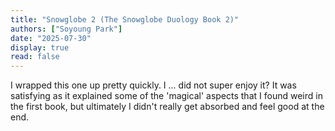 ```yaml
---
title: "Snowglobe 2 (The Snowglobe Duology Book 2)"
authors: ["Soyoung Park"]
date: "2025-07-30"
display: true
read: false
---
```


I wrapped this one up pretty quickly. I ... did not super enjoy it? It was satisfying as it explained some of the 'magical' aspects that I found weird in the first book, but ultimately I didn't really get absorbed and feel good at the end.